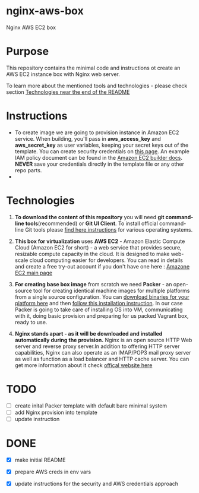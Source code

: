 # nginx-aws-box
Nginx AWS EC2 box

# Purpose
This repository contains the minimal code and instructions ot create an AWS EC2 instance box with Nginx web server.

To learn more about the mentioned tools and technologies -  please check section [Technologies near the end of the README](technologies)

# Instructions

- To create image we are going to provision instance in Amazon EC2 service. When building, you'll pass in **aws_access_key** and **aws_secret_key** as user variables, keeping your secret keys out of the template. You can create security credentials on [this page](https://console.aws.amazon.com/iam/home?#security_credential). An example IAM policy document can be found in the [Amazon EC2 builder docs](https://www.packer.io/docs/builders/amazon.html). **NEVER** save your credentials directly in the template file or any other repo parts.
- 

# Technologies

1. **To download the content of this repository** you will need **git command-line tools**(recommended) or **Git UI Client**. To install official command-line Git tools please [find here instructions](https://git-scm.com/book/en/v2/Getting-Started-Installing-Git) for various operating systems. 
2. **This box for virtualization** uses **AWS EC2** - Amazon Elastic Compute Cloud (Amazon EC2 for short) - a web service that provides secure, resizable compute capacity in the cloud. It is designed to make web-scale cloud computing easier for developers. You can read in details and create a free try-out account if you don't have one here :  [Amazone EC2 main page](https://aws.amazon.com/ec2/) 
3. **For creating base box image** from scratch we need **Packer** - an open-source tool for creating identical machine images for multiple platforms from a single source configuration.  You can [download binaries for your platform here](https://www.packer.io/downloads.html)  and then [follow this installation instruction](https://www.packer.io/intro/getting-started/install.html#precompiled-binaries).  In our case Packer is going to take care of installing OS into VM, communicating with it, doing basic provision and preparing for us packed Vagrant box, ready to use.

4. **Nginx stands apart - as it will be downloaded and installed automatically during the provision.** Nginx is an open source HTTP Web server and reverse proxy server.In addition to offering HTTP server capabilities, Nginx can also operate as an IMAP/POP3 mail proxy server as well as function as a load balancer and HTTP cache server. You can get more information about it check [offical website here](https://www.nginx.com)  

# TODO 

- [ ] create inital Packer template with default bare minimal system
- [ ] add Nginx provision into template
- [ ] update instruction

# DONE

- [x] make initial README
- [x] prepare AWS creds in env vars
- [x] update instructions for the security and AWS credentials approach

